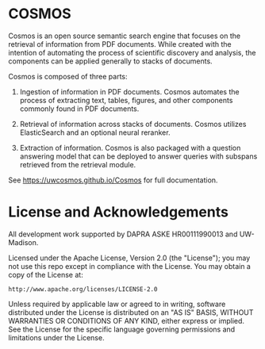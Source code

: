 # COSMOS
Cosmos is an open source semantic search engine that focuses on the retrieval of information from PDF documents. While created with the intention of automating the process of scientific discovery and analysis, the components can be applied generally to stacks of documents.

Cosmos is composed of three parts:

1. Ingestion of information in PDF documents. Cosmos automates the process of extracting text, tables, figures, and other components commonly found in PDF documents.

2. Retrieval of information across stacks of documents. Cosmos utilizes ElasticSearch and an optional neural reranker.

3. Extraction of information. Cosmos is also packaged with a question answering model that can be deployed to answer queries with subspans retrieved from the retrieval module.

See https://uwcosmos.github.io/Cosmos for full documentation.
 
# License and Acknowledgements
All development work supported by DAPRA ASKE HR00111990013 and UW-Madison.

Licensed under the Apache License, Version 2.0 (the "License");
you may not use this repo except in compliance with the License.
You may obtain a copy of the License at:

    http://www.apache.org/licenses/LICENSE-2.0

Unless required by applicable law or agreed to in writing, software
distributed under the License is distributed on an "AS IS" BASIS,
WITHOUT WARRANTIES OR CONDITIONS OF ANY KIND, either express or implied.
See the License for the specific language governing permissions and
limitations under the License.
